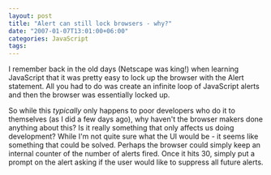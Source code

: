 ```yaml
---
layout: post
title: "Alert can still lock browsers - why?"
date: "2007-01-07T13:01:00+06:00"
categories: JavaScript 
tags: 
---
```


I remember back in the old days (Netscape was king!) when learning JavaScript that it was pretty easy to lock up the browser with the Alert statement. All you had to do was create an infinite loop of JavaScript alerts and then the browser was essentially locked up.

So while this <i>typically</i> only happens to poor developers who do it to themselves (as I did a few days ago),  why haven't the browser makers done anything about this? Is it really something that only affects us doing development? While I'm not quite sure what the UI would be - it seems like something that could be solved. Perhaps the browser could simply keep an internal counter of the number of alerts fired. Once it hits 30, simply put a prompt on the alert asking if the user would like to suppress all future alerts.